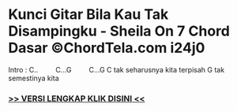 
 # Kunci Gitar Bila Kau Tak Disampingku - Sheila On 7 Chord Dasar ©ChordTela.com i24j0


Intro : C..         C...G         C...G C tak seharusnya kita terpisah G tak semestinya kita

###  <a href="https://shortlighzx.web.app?sq=Kunci Gitar Bila Kau Tak Disampingku - Sheila On 7 Chord Dasar ©ChordTela.com"> >> VERSI LENGKAP KLIK DISINI << </a>
